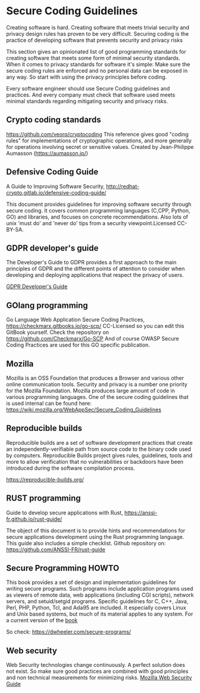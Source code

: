 #  Secure Coding Guidelines


Creating software is hard. Creating software that meets trivial security
and privacy design rules has proven to be very difficult. Securing
coding is the practice of developing software that prevents security and
privacy risks

This section gives an opinionated list of good programming standards for
creating software that meets some form of minimal security standards.
When it comes to privacy standards for software it\'s simple: Make sure
the secure coding rules are enforced and no personal data can be exposed
in any way. So start with using the privacy principles before coding.

Every software engineer should use Secure Coding guidelines and
practices. And every company must check that software used meets minimal
standards regarding mitigating security and privacy risks.

## Crypto coding standards

<https://github.com/veorq/cryptocoding> This reference gives good
\"coding rules\" for implementations of cryptographic operations, and
more generally for operations involving secret or sensitive values.
Created by Jean-Philippe Aumasson (<https://aumasson.jp/>)

## Defensive Coding Guide

A Guide to Improving Software Security,
<http://redhat-crypto.gitlab.io/defensive-coding-guide/>

This document provides guidelines for improving software security
through secure coding. It covers common programming languages (C,CPP,
Python, GO) and libraries, and focuses on concrete recommendations. Also
lots of unix \'must do\' and \'never do\' tips from a security
viewpoint.Licensed CC-BY-SA.

## GDPR developer's guide

The Developer's Guide to GDPR provides a first approach to the main principles of GDPR and the different points of attention to consider when developing and deploying applications that respect the privacy of users.

[GDPR Developer's Guide](https://www.cnil.fr/en/gdpr-developers-guide)


## GOlang programming

Go Language Web Application Secure Coding Practices,
<https://checkmarx.gitbooks.io/go-scp/> CC-Licensed so you can edit this
GitBook yourself. Check the repository on
<https://github.com/Checkmarx/Go-SCP> And of course OWASP Secure Coding
Practices are used for this GO specific publication.

## Mozilla

Mozilla is an OSS Foundation that produces a Browser and various other
online communication tools. Security and privacy is a number one
priority for the Mozilla Foundation. Mozilla produces large amount of
code in various programming languages. One of the secure coding
guidelines that is used internal can be found here:
<https://wiki.mozilla.org/WebAppSec/Secure_Coding_Guidelines>

## Reproducible builds

Reproducible builds are a set of software development practices that
create an independently-verifiable path from source code to the binary
code used by computers. Reproducible Builds project gives rules,
guidelines, tools and more to allow verification that no vulnerabilities
or backdoors have been introduced during the software compilation
process.

<https://reproducible-builds.org/>

## RUST programming

Guide to develop secure applications with Rust,
<https://anssi-fr.github.io/rust-guide/>

The object of this document is to provide hints and recommendations for
secure applications development using the Rust programming language.
This guide also includes a simple checklist. Github repository on:
<https://github.com/ANSSI-FR/rust-guide>

## Secure Programming HOWTO

This book provides a set of design and implementation guidelines for
writing secure programs. Such programs include application programs used
as viewers of remote data, web applications (including CGI scripts),
network servers, and setuid/setgid programs. Specific guidelines for C,
C++, Java, Perl, PHP, Python, Tcl, and Ada95 are included. It especially
covers Linux and Unix based systems, but much of its material applies to
any system. For a current version of the [book](https://dwheeler.com/secure-programs/)

So check:
https://dwheeler.com/secure-programs/


## Web security

Web Security technologies change continuously. A perfect solution does
not exist. So make sure good practices are combined with good principles
and non technical measurements for minimizing risks.
[Mozilla Web Security Guide](https://developer.mozilla.org/en-US/docs/Web/Security)
